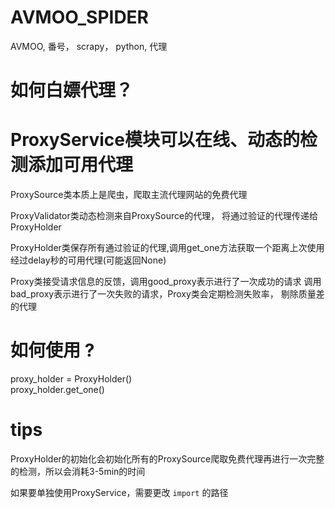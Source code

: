 # AVMOO_SPIDER

AVMOO,  番号， scrapy， python, 代理

# 如何白嫖代理？

# ProxyService模块可以在线、动态的检测添加可用代理<br>

ProxySource类本质上是爬虫，爬取主流代理网站的免费代理<br>

ProxyValidator类动态检测来自ProxySource的代理，
将通过验证的代理传递给ProxyHolder<br>

ProxyHolder类保存所有通过验证的代理,调用get_one方法获取一个距离上次使用经过delay秒的可用代理(可能返回None)<br>

Proxy类接受请求信息的反馈，调用good_proxy表示进行了一次成功的请求
调用bad_proxy表示进行了一次失败的请求，Proxy类会定期检测失败率，
剔除质量差的代理

# 如何使用 ?

proxy_holder = ProxyHolder()<br>
proxy_holder.get_one()

# tips

ProxyHolder的初始化会初始化所有的ProxySource爬取免费代理再进行一次完整的检测，所以会消耗3-5min的时间<br>

如果要单独使用ProxyService，需要更改 `import` 的路径
